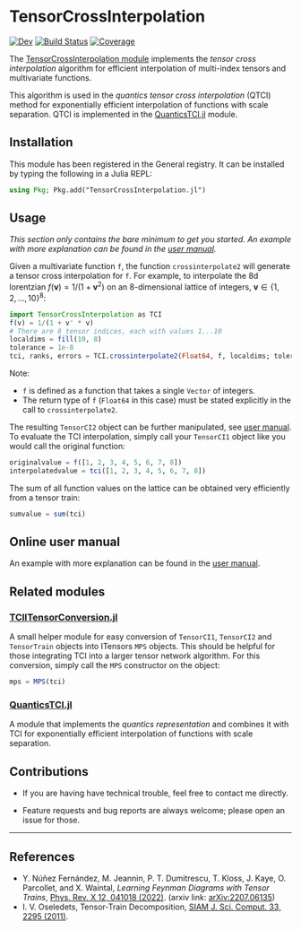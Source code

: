 # TensorCrossInterpolation

[![Dev](https://img.shields.io/badge/docs-dev-blue.svg)](https://tensors4fields.gitlab.io/tensorcrossinterpolation.jl/dev/index.html)
[![Build Status](https://gitlab.com/tensors4fields/tensorcrossinterpolation.jl/badges/main/pipeline.svg)](https://gitlab.com/tensors4fields/tensorcrossinterpolation.jl/-/pipelines)
[![Coverage](https://gitlab.com/tensors4fields/tensorcrossinterpolation.jl/badges/main/coverage.svg)](https://gitlab.com/tensors4fields/tensorcrossinterpolation.jl/-/commits/main)

The [TensorCrossInterpolation module](https://gitlab.com/tensors4fields/tensorcrossinterpolation.jl) implements the *tensor cross interpolation* algorithm for efficient interpolation of multi-index tensors and multivariate functions.

This algorithm is used in the *quantics tensor cross interpolation* (QTCI) method for exponentially efficient interpolation of functions with scale separation. QTCI is implemented in the [QuanticsTCI.jl](https://gitlab.com/tensors4fields/quanticstci.jl) module.

## Installation

This module has been registered in the General registry. It can be installed by typing the following in a Julia REPL:
```julia
using Pkg; Pkg.add("TensorCrossInterpolation.jl")
```

## Usage

*This section only contains the bare minimum to get you started. An example with more explanation can be found in the [user manual](https://tensors4fields.gitlab.io/tensorcrossinterpolation.jl/dev/index.html).*

Given a multivariate function `f`, the function `crossinterpolate2` will generate a tensor cross interpolation for `f`. For example, to interpolate the 8d lorentzian $f(\mathbf v) = 1/(1 + \mathbf v^2)$ on an 8-dimensional lattice of integers, $\mathbf{v} \in \{1, 2, ..., 10\}^8$:
```julia
import TensorCrossInterpolation as TCI
f(v) = 1/(1 + v' * v)
# There are 8 tensor indices, each with values 1...10
localdims = fill(10, 8)
tolerance = 1e-8
tci, ranks, errors = TCI.crossinterpolate2(Float64, f, localdims; tolerance=tolerance)
```
Note:
- `f` is defined as a function that takes a single `Vector` of integers.
- The return type of `f` (`Float64` in this case) must be stated explicitly in the call to `crossinterpolate2`.

The resulting `TensorCI2` object can be further manipulated, see [user manual](https://tensors4fields.gitlab.io/tensorcrossinterpolation.jl/dev/index.html).
To evaluate the TCI interpolation, simply call your `TensorCI1` object like you would call the original function:
```julia
originalvalue = f([1, 2, 3, 4, 5, 6, 7, 8])
interpolatedvalue = tci([1, 2, 3, 4, 5, 6, 7, 8])
```
The sum of all function values on the lattice can be obtained very efficiently from a tensor train:
```julia
sumvalue = sum(tci)
```

## Online user manual
An example with more explanation can be found in the [user manual](https://tensors4fields.gitlab.io/tensorcrossinterpolation.jl/dev/index.html).

## Related modules

### [TCIITensorConversion.jl](https://gitlab.com/tensors4fields/tciitensorconversion.jl)
A small helper module for easy conversion of `TensorCI1`, `TensorCI2` and `TensorTrain` objects into ITensors `MPS` objects. This should be helpful for those integrating TCI into a larger tensor network algorithm.
For this conversion, simply call the `MPS` constructor on the object:
```julia
mps = MPS(tci)
```

### [QuanticsTCI.jl](https://gitlab.com/tensors4fields/QuanticsTCI.jl)
A module that implements the *quantics representation* and combines it with TCI for exponentially efficient interpolation of functions with scale separation.

## Contributions

- If you are having have technical trouble, feel free to contact me directly.

- Feature requests and bug reports are always welcome; please open an issue for those.

---

## References

- Y. Núñez Fernández, M. Jeannin, P. T. Dumitrescu, T. Kloss, J. Kaye, O. Parcollet, and X. Waintal, *Learning Feynman Diagrams with Tensor Trains*, [Phys. Rev. X 12, 041018 (2022)](https://link.aps.org/doi/10.1103/PhysRevX.12.041018).
(arxiv link: [arXiv:2207.06135](http://arxiv.org/abs/2207.06135))
- I. V. Oseledets, Tensor-Train Decomposition, [SIAM J. Sci. Comput. 33, 2295 (2011)](https://epubs.siam.org/doi/10.1137/090752286).
